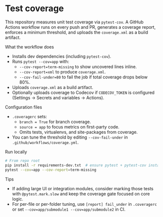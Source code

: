 # Test coverage

This repository measures unit test coverage via `pytest-cov`. A GitHub Actions workflow runs on every push and PR, generates a coverage report, enforces a minimum threshold, and uploads the `coverage.xml` as a build artifact.

What the workflow does
- Installs dev dependencies (including `pytest-cov`).
- Runs `pytest --cov=app` with:
  - `--cov-report=term-missing` to show uncovered lines inline.
  - `--cov-report=xml` to produce `coverage.xml`.
  - `--cov-fail-under=80` to fail the job if total coverage drops below 80%.
- Uploads `coverage.xml` as a build artifact.
- Optionally uploads coverage to Codecov if `CODECOV_TOKEN` is configured (Settings → Secrets and variables → Actions).

Configuration files
- `.coveragerc` sets:
  - `branch = True` for branch coverage.
  - `source = app` to focus metrics on first-party code.
  - Omits tests, virtualenvs, and site-packages from coverage.
- You can tune the threshold by editing `--cov-fail-under` in `.github/workflows/coverage.yml`.

Run locally
```bash
# From repo root
pip install -r requirements-dev.txt  # ensure pytest + pytest-cov installed
pytest --cov=app --cov-report=term-missing
```

Tips
- If adding large UI or integration modules, consider marking those tests with `@pytest.mark.slow` and keep the coverage gate focused on core logic.
- For per-file or per-folder tuning, use `[report] fail_under` in `.coveragerc` or set `--cov=app/submodule1 --cov=app/submodule2` in CI.

